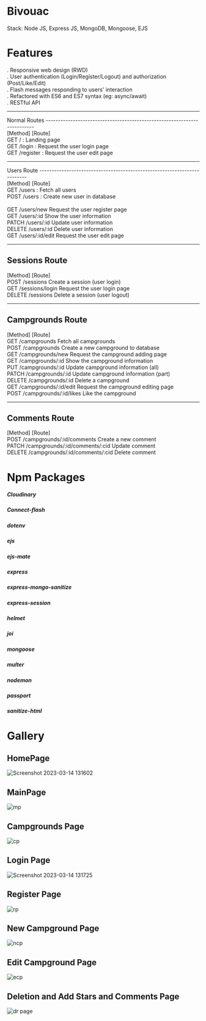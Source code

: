 # Bivouac

Stack: Node JS, Express JS, MongoDB, Mongoose, EJS

# Features
. Responsive web design (RWD)</br>
. User authentication (Login/Register/Logout) and authorization (Post/Like/Edit)</br>
. Flash messages responding to users' interaction</br>
. Refactored with ES6 and ES7 syntax (eg: async/await)</br>
. RESTful API</br>

-------------------------------------------------------------------------
Normal Routes
-------------------------------------------------------------------------</br>
[Method]  [Route]</br>
GET       /                       : Landing page</br>
GET       /login                  : Request the user login page</br>
GET       /register               : Request the user edit page</br>

-------------------------------------------------------------------------
Users Route
-------------------------------------------------------------------------</br>
[Method]  [Route]</br>
GET       /users                  : Fetch all users</br>
POST      /users                  : Create new user in database</br></br>
GET       /users/new              Request the user register page</br>
GET       /users/:id              Show the user information</br>
PATCH     /users/:id              Update user information</br>
DELETE    /users/:id              Delete user information</br>
GET       /users/:id/edit         Request the user edit page</br>

-------------------------------------------------------------------------
Sessions Route
-------------------------------------------------------------------------
[Method]  [Route]</br>
POST      /sessions               Create a session (user login)</br>
GET       /sessions/login         Request the user login page</br>
DELETE    /sessions               Delete a session (user logout)</br>

-------------------------------------------------------------------------
Campgrounds Route
-------------------------------------------------------------------------
[Method]  [Route]</br>
GET       /campgrounds            Fetch all campgrounds</br>
POST      /campgrounds            Create a new campground to database</br>
GET       /campgrounds/new        Request the campground adding page</br>
GET       /campgrounds/:id        Show the campground information</br>
PUT       /campgrounds/:id        Update campground information (all)</br>
PATCH     /campgrounds/:id        Update campground information (part)</br>
DELETE    /campgrounds/:id        Delete a campground</br>
GET       /campgrounds/:id/edit   Request the campground editing page</br>
POST      /campgrounds/:id/likes  Like the campground</br>

-------------------------------------------------------------------------
Comments Route
-------------------------------------------------------------------------
[Method]  [Route]</br>
POST      /campgrounds/:id/comments       Create a new comment</br>
PATCH     /campgrounds/:id/comments/:cid  Update comment</br>
DELETE    /campgrounds/:id/comments/:cid  Delete comment</br>

# Npm Packages
##### Cloudinary
##### Connect-flash
##### dotenv
##### ejs
##### ejs-mate
##### express
##### express-mongo-sanitize
##### express-session
##### helmet
##### joi
##### mongoose
##### multer
##### nodemon
##### passport
##### sanitize-html

# Gallery

## HomePage
![Screenshot 2023-03-14 131602](https://user-images.githubusercontent.com/97042529/224932149-0f4534ce-b9ee-4e75-bbf3-65e786a6f503.png)

## MainPage
![mp](https://user-images.githubusercontent.com/97042529/224933023-42cb56ed-e4db-42a9-b85b-16bbd3179e18.png)

## Campgrounds Page
![cp](https://user-images.githubusercontent.com/97042529/224933240-8eb5668d-11d8-4b24-a979-413dd8fb6204.png)

## Login Page
![Screenshot 2023-03-14 131725](https://user-images.githubusercontent.com/97042529/224932350-c14b62e6-7d2e-4242-a2fe-16fc327ff58e.png)

## Register Page
![rp](https://user-images.githubusercontent.com/97042529/224933360-77e8b912-960a-401a-9721-df090e581e29.png)

## New Campground Page
![ncp](https://user-images.githubusercontent.com/97042529/224933542-ab375303-7035-4198-81f0-ec9dd8430b0a.png)

## Edit Campground Page
![ecp](https://user-images.githubusercontent.com/97042529/224933608-c5810ce7-b381-4be5-9c1e-fe1ae5f3bd98.png)

## Deletion and Add Stars and Comments Page
![dr page](https://user-images.githubusercontent.com/97042529/224933716-aed8baf9-5a27-44cb-baed-0ddd9b8e019d.png)


